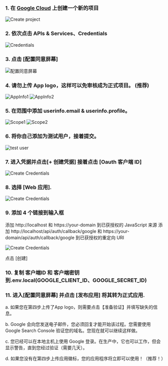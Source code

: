 ### 1. 在 [Google Cloud](https://console.cloud.google.com) 上创建一个新的项目
![Create project](https://sorawebui.com/GoogleAuth/1.jpg)

### 2. 依次点击 APIs & Services、Credentials
![Credentials](https://sorawebui.com/GoogleAuth/2.jpg)

### 3. 点击 [配置同意屏幕]
![配置同意屏幕](https://sorawebui.com/GoogleAuth/3.jpg)

### 4. 请勿上传 App logo，这样可以免审核成为正式项目。 (推荐)
![AppInfo1](https://sorawebui.com/GoogleAuth/4_1.jpg)
![AppInfo2](https://sorawebui.com/GoogleAuth/4_2.jpg)

### 5. 在范围中添加 userinfo.email & userinfo.profile。
![Scope1](https://sorawebui.com/GoogleAuth/5_1.jpg)
![Scope2](https://sorawebui.com/GoogleAuth/5_2.jpg)

### 6. 将你自己添加为测试用户，接着提交。
![test user](https://sorawebui.com/GoogleAuth/6.jpg)

### 7. 进入凭据并点击[+ 创建凭据] 接着点击 [Oauth 客户端 ID]
![Create Credentials](https://sorawebui.com/GoogleAuth/7.jpg)

### 8. 选择 [Web 应用].
![Create Credentials](https://sorawebui.com/GoogleAuth/8.jpg)

### 9. 添加 4 个链接到输入框
添加 http://localhost 和 https://your-domain 到已获授权的 JavaScript 来源
添加 http://localhost/api/auth/callback/google 和 https://your-domain/api/auth/callback/google 到已获授权的重定向 URI

![Create Credentials](https://sorawebui.com/GoogleAuth/9.jpg)

点击 [创建]

### 10. 复制 客户端ID 和 客户端密钥 到.env.local(GOOGLE_CLIENT_ID、GOOGLE_SECRET_ID)

### 11. 进入[配置同意屏幕] 并点击 [发布应用] 将其转为正式应用.

a. 如果您在第四步上传了App logo，则需要点击【准备验证】并填写缺失的信息。

b. Google 会向您发送电子邮件，您必须回复才能开始该过程。您需要使用 Google Search Console 验证您的域名。您现在就可以继续这样做。

c. 您已经可以在本地主机上使用 Google 登录。在生产中，它也可以工作，但会显示警告，直到您经过验证（需要几天）。

d. 如果您没有在第四步上传应用徽标，您的应用程序将立即可以使用！（推荐！）
